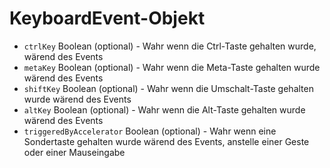 # KeyboardEvent-Objekt

* `ctrlKey` Boolean (optional) - Wahr wenn die Ctrl-Taste gehalten wurde, wärend des Events
* `metaKey` Boolean (optional) - Wahr wenn die Meta-Taste gehalten wurde wärend des Events
* `shiftKey` Boolean (optional) - Wahr wenn die Umschalt-Taste gehalten wurde wärend des Events
* `altKey` Boolean (optional) - Wahr wenn die Alt-Taste gehalten wurde wärend des Events
* `triggeredByAccelerator` Boolean (optional) - Wahr wenn eine Sondertaste gehalten wurde wärend des Events, anstelle einer Geste oder einer Mauseingabe
